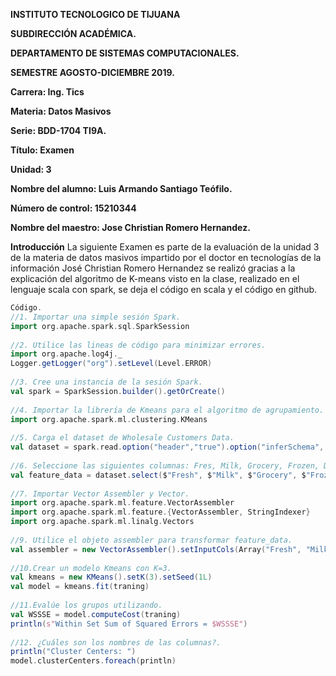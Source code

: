 **INSTITUTO TECNOLOGICO DE TIJUANA**

**SUBDIRECCIÓN ACADÉMICA.**

**DEPARTAMENTO DE SISTEMAS COMPUTACIONALES.**

**SEMESTRE AGOSTO-DICIEMBRE 2019.**


**Carrera: Ing. Tics**

**Materia: Datos Masivos**

**Serie: BDD-1704 TI9A.**

**Título: Examen**

**Unidad: 3**

**Nombre del alumno: Luis Armando Santiago Teófilo.**

**Número de control: 15210344**

**Nombre del maestro: Jose Christian Romero Hernandez.**


**Introducción**
La siguiente Examen es parte de la evaluación de la unidad 3 de la materia de datos masivos impartido por el doctor 
en tecnologías de la información José Christian Romero Hernandez se realizó gracias a la explicación del algoritmo 
de K-means visto en la clase, realizado en el lenguaje scala con spark, se deja el código en scala y el código en github.


``` scala 
Código.
//1. Importar una simple sesión Spark.
import org.apache.spark.sql.SparkSession
 
//2. Utilice las lineas de código para minimizar errores.
import org.apache.log4j._
Logger.getLogger("org").setLevel(Level.ERROR)
 
//3. Cree una instancia de la sesión Spark.
val spark = SparkSession.builder().getOrCreate()
 
//4. Importar la librería de Kmeans para el algoritmo de agrupamiento.
import org.apache.spark.ml.clustering.KMeans
 
//5. Carga el dataset de Wholesale Customers Data.
val dataset = spark.read.option("header","true").option("inferSchema", "true").format("csv").load("Wholesale customers data.csv")
 
//6. Seleccione las siguientes columnas: Fres, Milk, Grocery, Frozen, Detergents_Paper,Delicassen y llamar a este conjunto feature_data.
val feature_data = dataset.select($"Fresh", $"Milk", $"Grocery", $"Frozen", $"Detergents_Paper", $"Delicassen")
 
//7. Importar Vector Assembler y Vector.
import org.apache.spark.ml.feature.VectorAssembler
import org.apache.spark.ml.feature.{VectorAssembler, StringIndexer}
import org.apache.spark.ml.linalg.Vectors
 
//9. Utilice el objeto assembler para transformar feature_data.
val assembler = new VectorAssembler().setInputCols(Array("Fresh", "Milk", "Grocery", "Frozen", "Detergents_Paper", "Delicassen")).setOutputCol("features")
 
//10.Crear un modelo Kmeans con K=3.
val kmeans = new KMeans().setK(3).setSeed(1L)
val model = kmeans.fit(traning)
 
//11.Evalúe los grupos utilizando.
val WSSSE = model.computeCost(traning)
println(s"Within Set Sum of Squared Errors = $WSSSE")
 
//12. ¿Cuáles son los nombres de las columnas?.
println("Cluster Centers: ")
model.clusterCenters.foreach(println)
```
